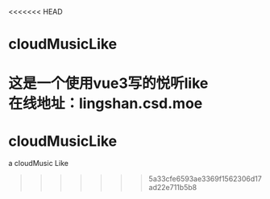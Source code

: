 <<<<<<< HEAD
# cloudMusicLike
这是一个使用vue3写的悦听like  
在线地址：lingshan.csd.moe
=======
# cloudMusicLike
a cloudMusic Like
>>>>>>> 5a33cfe6593ae3369f1562306d17ad22e711b5b8
